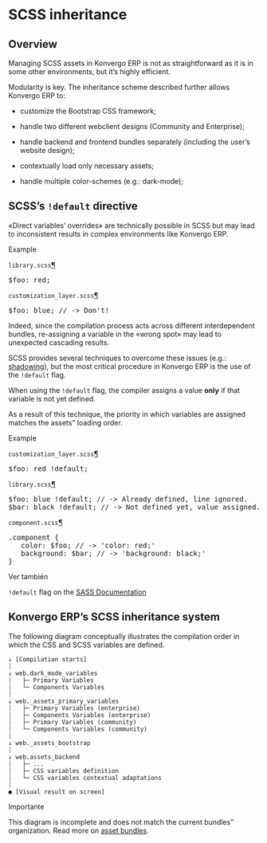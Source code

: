 # SCSS inheritance

## Overview

Managing SCSS assets in Konvergo ERP is not as straightforward as it is in some other
environments, but it’s highly efficient.

Modularity is key. The inheritance scheme described further allows Konvergo ERP to:

  * customize the Bootstrap CSS framework;

  * handle two different webclient designs (Community and Enterprise);

  * handle backend and frontend bundles separately (including the user’s website design);

  * contextually load only necessary assets;

  * handle multiple color-schemes (e.g.: dark-mode);

## SCSS’s `!default` directive

«Direct variables’ overrides» are technically possible in SCSS but may lead to
inconsistent results in complex environments like Konvergo ERP.

<div class="alert alert-success">
<p class="alert-title">
Example</p><div class="literal-block-wrapper docutils container" id="id1">
<div class="code-block-caption"><span class="caption-text"><code>library.scss</code></span><a href="#id1" title="Enlace permanente a este código fuente">¶</a></div>
<div class="highlight-scss notranslate"><div class="highlight"><pre><span></span><span class="nv">$foo</span><span class="o">:</span> <span class="ni">red</span><span class="p">;</span>
</pre></div>
</div>
</div>
<div class="literal-block-wrapper docutils container" id="id2">
<div class="code-block-caption"><span class="caption-text"><code>customization_layer.scss</code></span><a href="#id2" title="Enlace permanente a este código fuente">¶</a></div>
<div class="highlight-scss notranslate"><div class="highlight"><pre><span></span><span class="nv">$foo</span><span class="o">:</span> <span class="ni">blue</span><span class="p">;</span> <span class="c1">// -&gt; Don't!</span>
</pre></div>
</div>
</div>
</div>

Indeed, since the compilation process acts across different interdependent
bundles, re-assigning a variable in the «wrong spot» may lead to unexpected
cascading results.

SCSS provides several techniques to overcome these issues (e.g.:
[shadowing](https://sass-lang.com/documentation/variables#shadowing)), but the
most critical procedure in Konvergo ERP is the use of the `!default` flag.

When using the `!default` flag, the compiler assigns a value **only** if that
variable is not yet defined.

As a result of this technique, the priority in which variables are assigned
matches the assets” loading order.

<div class="alert alert-success">
<p class="alert-title">
Example</p><div class="literal-block-wrapper docutils container" id="id3">
<div class="code-block-caption"><span class="caption-text"><code>customization_layer.scss</code></span><a href="#id3" title="Enlace permanente a este código fuente">¶</a></div>
<div class="highlight-scss notranslate"><div class="highlight"><pre><span></span><span class="nv">$foo</span><span class="o">:</span> <span class="ni">red</span> <span class="nv">!default</span><span class="p">;</span>
</pre></div>
</div>
</div>
<div class="literal-block-wrapper docutils container" id="id4">
<div class="code-block-caption"><span class="caption-text"><code>library.scss</code></span><a href="#id4" title="Enlace permanente a este código fuente">¶</a></div>
<div class="highlight-scss notranslate"><div class="highlight"><pre><span></span><span class="nv">$foo</span><span class="o">:</span> <span class="ni">blue</span> <span class="nv">!default</span><span class="p">;</span> <span class="c1">// -&gt; Already defined, line ignored.</span>
<span class="nv">$bar</span><span class="o">:</span> <span class="ni">black</span> <span class="nv">!default</span><span class="p">;</span> <span class="c1">// -&gt; Not defined yet, value assigned.</span>
</pre></div>
</div>
</div>
<div class="literal-block-wrapper docutils container" id="id5">
<div class="code-block-caption"><span class="caption-text"><code>component.scss</code></span><a href="#id5" title="Enlace permanente a este código fuente">¶</a></div>
<div class="highlight-default notranslate"><div class="highlight"><pre><span></span>.component {
   color: $foo; // -&gt; 'color: red;'
   background: $bar; // -&gt; 'background: black;'
}
</pre></div>
</div>
</div>
</div> <div class="alert alert-secondary">
<p class="alert-title">
Ver también</p><p><code>!default</code> flag on the <a href="https://sass-lang.com/documentation/variables#default-values">SASS Documentation</a></p>
</div>

## Konvergo ERP’s SCSS inheritance system

The following diagram conceptually illustrates the compilation order in which
the CSS and SCSS variables are defined.

    
    
    ↓ [Compilation starts]
    ⏐
    ↓ web.dark_mode_variables
    ⏐   ├─ Primary Variables
    ⏐   └─ Components Variables
    ⏐
    ↓ web._assets_primary_variables
    ⏐   ├─ Primary Variables (enterprise)
    ⏐   ├─ Components Variables (enterprise)
    ⏐   ├─ Primary Variables (community)
    ⏐   └─ Components Variables (community)
    ⏐
    ↓ web._assets_bootstrap
    ⏐
    ↓ web.assets_backend
    ⏐   ├─ ...
    ⏐   ├─ CSS variables definition
    ⏐   └─ CSS variables contextual adaptations
    ⏐
    ● [Visual result on screen]
    

<div class="alert alert-warning">
<p class="alert-title">
Importante</p><p>This diagram is incomplete and does not match the current bundles” organization. Read more on
<a href="../frontend/assets#reference-assets-bundle"><span class="std std-ref">asset bundles</span></a>.</p>
</div>

